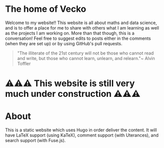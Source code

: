 # The home of Vecko
Welcome to my website!! This website is all about maths and data science, and is to offer a place for me to share with others what I am learning as well as the projects I am working on.
More than that though, this is a conversation! Feel free to suggest edits to posts either in the comments (when they are set up) or by using GitHub's pull requests.
> "The illiterate of the 21st century will not be those who cannot read and write, but those who cannot learn, unlearn, and relearn."~ Alvin Toffler

# ⚠⚠⚠ This website is still very much under construction ⚠⚠⚠
# About
This is a static website which uses Hugo in order deliver the content. It will have LaTeX support (using KaTeX), comment support (with Uterances), and search support (with Fuse.js).
